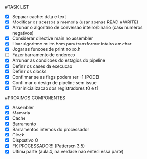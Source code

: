 #TASK LIST

- [x] Separar cache: data e text
- [x] Modificar os acessos a memoria (usar apenas READ e WRITE)
- [x] Arrumar o algoritmo de conversao inteiro/binario (caso numeros negativos)
- [x] Considerar directive main no assembler
- [x] Usar algoritmo muito bom para transformar inteiro em char
- [x] Jogar as funcoes de print no so.h
- [ ] Fazer barramento de endereco
- [x] Arrumar as condicoes do estagios do pipeline
- [x] Definir os cases da execucao
- [x] Definir os clocks
- [X] Confirmar se as flags podem ser -1 (PODE)
- [x] Confirmar o design de pipeline sem issue
- [x] Tirar inicializacao dos registradores t0 e t1

#PROXIMOS COMPONENTES
- [x] Assembler
- [x] Memoria
- [x] Cache
- [x] Barramento
- [x] Barramentos internos do processador
- [x] Clock
- [x] Dispostivo O
- [x] FK PROCESSADOR!! (Patterson 3.5)
- [x] Ultima parte (aula 4, na verdade nao entedi essa parte)
